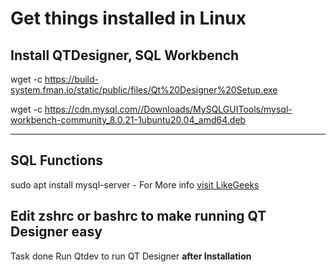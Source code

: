 # Get things installed in Linux

## Install QTDesigner, SQL Workbench

wget -c <https://build-system.fman.io/static/public/files/Qt%20Designer%20Setup.exe>

wget -c <https://cdn.mysql.com//Downloads/MySQLGUITools/mysql-workbench-community_8.0.21-1ubuntu20.04_amd64.deb>
* * *

## SQL Functions

sudo apt install mysql-server
    - For More info
    [visit LikeGeeks](https://likegeeks.com/mysql-on-linux-beginners-tutorial/)

## Edit zshrc or bashrc to make running QT Designer easy
Task done
Run Qtdev to run QT Designer **after Installation**
